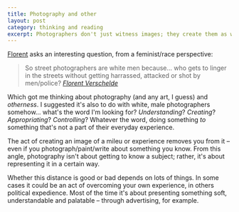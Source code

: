 ```yaml
---
title: Photography and other
layout: post
category: thinking and reading
excerpt: Photographers don't just witness images; they create them as well
---
```


<a href="http://fvsch.com/">Florent</a> asks an interesting question, from a feminist/race perspective:
<blockquote>So street photographers are white men because… who gets to linger in the streets without getting harrassed, attacked or shot by men/police? <cite><a href="https://twitter.com/fvsch/status/682638724220489729">Florent Verschelde</a></cite></blockquote>
Which got me thinking about photography (and any art, I guess) and <em>otherness</em>. I suggested it's also to do with white, male photographers somehow… what's the word I'm looking for? <em>Understanding</em>? <em>Creating</em>? <em>Appropriating</em>? <em>Controlling</em>? Whatever the word, doing something <em>to</em> something that's not a part of their everyday experience.

The act of creating an image of a mileu or experience removes you from it – even if you photograph/paint/write about something you know. From this angle, photography isn't about getting to know a subject; rather, it's about representing it in a certain way.

Whether this distance is good or bad depends on lots of things. In some cases it could be an act of overcoming your own experience, in others political expedience. Most of the time it's about presenting something soft, understandable and palatable – through advertising, for example.
